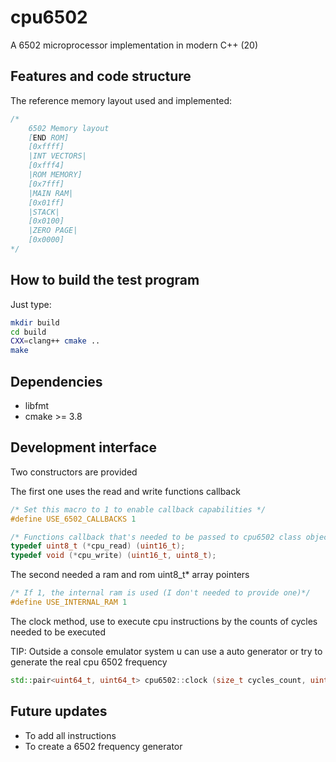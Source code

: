 # cpu6502

A 6502 microprocessor implementation in modern C++ (20)

## Features and code structure

The reference memory layout used and implemented:

```cc
/*
    6502 Memory layout
    [END ROM]
    [0xffff]
    |INT VECTORS|
    [0xfff4]
    |ROM MEMORY]
    [0x7fff]
    |MAIN RAM|
    [0x01ff]
    |STACK|
    [0x0100]
    |ZERO PAGE|
    [0x0000]
*/
```

## How to build the test program

Just type:

```bash
mkdir build
cd build
CXX=clang++ cmake ..
make
```

## Dependencies

- libfmt
- cmake >= 3.8

## Development interface

Two constructors are provided

The first one uses the read and write functions callback

```cc
/* Set this macro to 1 to enable callback capabilities */
#define USE_6502_CALLBACKS 1

/* Functions callback that's needed to be passed to cpu6502 class object */
typedef uint8_t (*cpu_read) (uint16_t);
typedef void (*cpu_write) (uint16_t, uint8_t);
```

The second needed a ram and rom uint8_t* array pointers

```cc
/* If 1, the internal ram is used (I don't needed to provide one)*/
#define USE_INTERNAL_RAM 1

```

The clock method, use to execute cpu instructions by the counts of cycles needed to be executed

TIP: Outside a console emulator system u can use a auto generator or try to generate the real cpu 6502 frequency

```cc
std::pair<uint64_t, uint64_t> cpu6502::clock (size_t cycles_count, uint64_t &executed_cycles)
```

## Future updates

- To add all instructions
- To create a 6502 frequency generator
